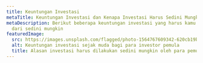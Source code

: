 ```yaml
---
title: Keuntungan Investasi
metaTitle: Keuntungan Investasi dan Kenapa Investasi Harus Sedini Mungkin
metaDescription: Berikut beberapa keuntungan investasi yang harus kamu pahami
  dari sedini mungkin
featuredImage:
  src: https://images.unsplash.com/flagged/photo-1564767609342-620cb19b2357?ixlib=rb-1.2.1&ixid=MnwxMjA3fDB8MHxzZWFyY2h8OHx8cHJvcGVydHl8ZW58MHx8MHx8&auto=format&fit=crop&w=500&q=60
  alt: Keuntungan investasi sejak muda bagi para investor pemula
  title: Alasan investasi harus dilakukan sedini mungkin oleh para pemula
---
```

